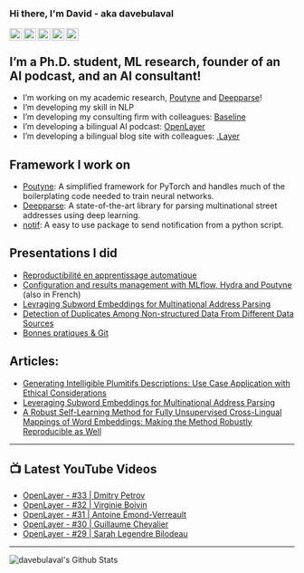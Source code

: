 ### Hi there, I'm David - aka davebulaval
[<img align="left" alt="codeSTACKr | YouTube" width="22px" src="https://cdn.jsdelivr.net/npm/simple-icons@v3/icons/youtube.svg" />][youtube] [<img align="left" alt="codeSTACKr | LinkedIn" width="22px" src="https://cdn.jsdelivr.net/npm/simple-icons@v3/icons/linkedin.svg" />][linkedin] [<img align="left" alt="codeSTACKr | Google Scholar" width="22px" src="https://cdn.jsdelivr.net/npm/simple-icons@3.4.0/icons/googlescholar.svg" />][googlescholar][<img align="left" alt="codeSTACKr | Research Gate" width="22px" src="https://cdn.jsdelivr.net/npm/simple-icons@3.4.0/icons/researchgate.svg" />][researchgate] [<img align="left" alt="codeSTACKr | ORCID" width="22px" src="https://cdn.jsdelivr.net/npm/simple-icons@3.13.0/icons/orcid.svg" />][ORCID]



<br>

## I’m a Ph.D. student, ML research, founder of an AI podcast, and an AI consultant!
- I’m working on my academic research, [Poutyne][poutyne] and [Deepparse][deepparse]!
- I’m developing my skill in NLP
- I’m developing my consulting firm with colleagues: [Baseline][baseline]
- I’m developing a bilingual AI podcast: [OpenLayer][youtube]
- I’m developing a bilingual blog site with colleagues: [.Layer](https://www.dotlayer.org/)

## Framework I work on
- [Poutyne][poutyne]: A simplified framework for PyTorch and handles much of the boilerplating code needed to train neural networks.
- [Deepparse][deepparse]: A state-of-the-art library for parsing multinational street addresses using deep learning.
- [notif][notif]: A easy to use package to send notification from a python script.

## Presentations I did
- [Reproductibilité en apprentissage automatique](https://davebulaval.github.io/reproductibilite-en-apprentissage-automatique/)
- [Configuration and results management with MLflow, Hydra and Poutyne](https://davebulaval.github.io/gestion-configuration-resultats/) (also in French)
- [Levraging Subword Embeddings for Multinational Address Parsing](https://github.com/davebulaval/LSEMAP-presentation/blob/master)
- [Detection of Duplicates Among Non-structured Data From Different Data Sources](https://github.com/davebulaval/DDANSDDDS-presentation)
- [Bonnes pratiques & Git](https://github.com/davebulaval/bonnes-pratiques-git-material)

## Articles:
- [Generating Intelligible Plumitifs Descriptions: Use Case Application with Ethical Considerations](https://arxiv.org/abs/2011.12183)
- [Leveraging Subword Embeddings for Multinational Address Parsing](https://arxiv.org/abs/2006.16152)
- [A Robust Self-Learning Method for Fully Unsupervised Cross-Lingual Mappings of Word Embeddings: Making the Method Robustly Reproducible as Well](https://arxiv.org/abs/1912.01706)

---

## 📺 Latest YouTube Videos
<!-- YOUTUBE:START -->
- [OpenLayer - #33 | Dmitry Petrov](https://www.youtube.com/watch?v=VMZ_Wytc_H4)
- [OpenLayer - #32 | Virginie Boivin](https://www.youtube.com/watch?v=e6GS-flwJhE)
- [OpenLayer - #31 | Antoine Émond-Verreault](https://www.youtube.com/watch?v=4SRsmUugOoE)
- [OpenLayer - #30 | Guillaume Chevalier](https://www.youtube.com/watch?v=Dn12cnn93tc)
- [OpenLayer - #29 | Sarah Legendre Bilodeau](https://www.youtube.com/watch?v=LApDdjKtVf4)
<!-- YOUTUBE:END -->

---

<img align="left" alt="davebulaval's Github Stats" src="https://github-readme-stats.codestackr.vercel.app/api?username=davebulaval&show_icons=true&hide_border=true" />

[baseline]: https://baseline.quebec/en/
[youtube]: https://www.youtube.com/channel/UCB3tYpZ1ojiqAroyDN05Cyw
[linkedin]: https://www.linkedin.com/in/david-beauchemin/?locale=en_US
[poutyne]: https://poutyne.org/
[googlescholar]: https://scholar.google.com/citations?user=ntoPgSUAAAAJ&hl=fr
[researchgate]: https://www.researchgate.net/profile/David_Beauchemin3
[deepparse]: https://deepparse.org/
[notif]: https://notificationdoc.ca/
[ORCID]: https://orcid.org/0000-0002-4084-8239
